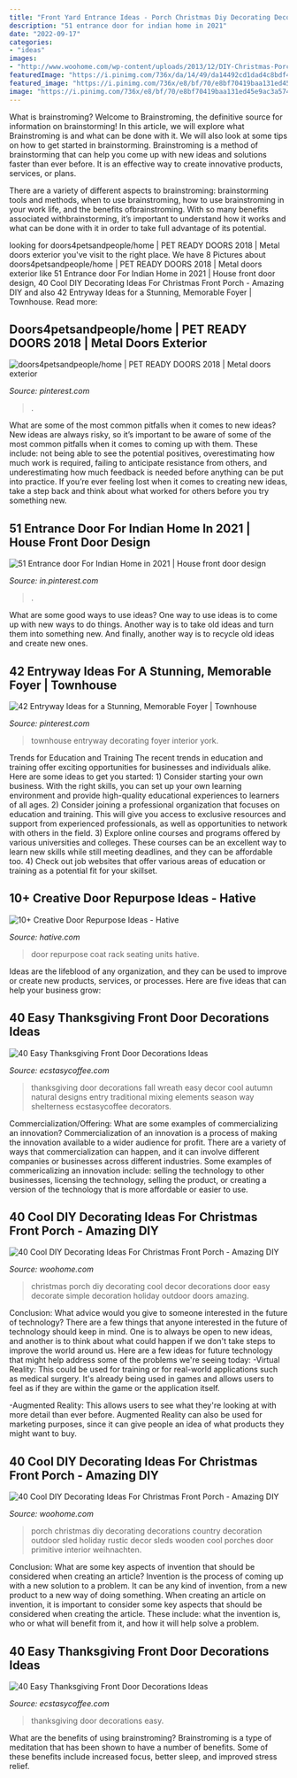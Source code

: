 ```yaml
---
title: "Front Yard Entrance Ideas - Porch Christmas Diy Decorating Decorations Country Decoration Outdoor Sled Holiday Rustic Decor Sleds Wooden Cool Porches Door Primitive Interior Weihnachten"
description: "51 entrance door for indian home in 2021"
date: "2022-09-17"
categories:
- "ideas"
images:
- "http://www.woohome.com/wp-content/uploads/2013/12/DIY-Christmas-Porch-Ideas-6.jpg"
featuredImage: "https://i.pinimg.com/736x/da/14/49/da14492cd1dad4c8bdf44cc598fdf66e--townhouse-entryway-townhouse-decorating.jpg"
featured_image: "https://i.pinimg.com/736x/e8/bf/70/e8bf70419baa131ed45e9ac3a574d50d.jpg"
image: "https://i.pinimg.com/736x/e8/bf/70/e8bf70419baa131ed45e9ac3a574d50d.jpg"
---
```



What is brainstroming?
Welcome to Brainstroming, the definitive source for information on brainstorming! In this article, we will explore what Brainstroming is and what can be done with it. We will also look at some tips on how to get started in brainstorming.
Brainstroming is a method of brainstorming that can help you come up with new ideas and solutions faster than ever before. It is an effective way to create innovative products, services, or plans.

There are a variety of different aspects to brainstroming: brainstorming tools and methods, when to use brainstroming, how to use brainstroming in your work life, and the benefits ofbrainstroming. With so many benefits associated withbrainstorming, it’s important to understand how it works and what can be done with it in order to take full advantage of its potential.

	

		
looking for doors4petsandpeople/home | PET READY DOORS 2018 | Metal doors exterior you've visit to the right place. We have 8 Pictures about doors4petsandpeople/home | PET READY DOORS 2018 | Metal doors exterior like 51 Entrance door For Indian Home in 2021 | House front door design, 40 Cool DIY Decorating Ideas For Christmas Front Porch - Amazing DIY and also 42 Entryway Ideas for a Stunning, Memorable Foyer | Townhouse. Read more:
		
    
## Doors4petsandpeople/home | PET READY DOORS 2018 | Metal Doors Exterior

<img loading=lazy src="https://i.pinimg.com/736x/bf/24/70/bf2470afdce8238d99804c3d896caa59.jpg" onerror="this.onerror=null;this.src='https://tse2.mm.bing.net/th?id=OIP.BJiRll76omWySoQBssg3JgHaJ3&amp;pid=15.1';" alt="doors4petsandpeople/home | PET READY DOORS 2018 | Metal doors exterior">

_Source: pinterest.com_

>. 

	

What are some of the most common pitfalls when it comes to new ideas?
New ideas are always risky, so it’s important to be aware of some of the most common pitfalls when it comes to coming up with them. These include: not being able to see the potential positives, overestimating how much work is required, failing to anticipate resistance from others, and underestimating how much feedback is needed before anything can be put into practice. If you’re ever feeling lost when it comes to creating new ideas, take a step back and think about what worked for others before you try something new.

    
## 51 Entrance Door For Indian Home In 2021 | House Front Door Design

<img loading=lazy src="https://i.pinimg.com/736x/e8/bf/70/e8bf70419baa131ed45e9ac3a574d50d.jpg" onerror="this.onerror=null;this.src='https://tse1.mm.bing.net/th?id=OIP.70tOkrF90_91Js_Vg97xcAHaLH&amp;pid=15.1';" alt="51 Entrance door For Indian Home in 2021 | House front door design">

_Source: in.pinterest.com_

>. 

	

What are some good ways to use ideas?
One way to use ideas is to come up with new ways to do things. Another way is to take old ideas and turn them into something new. And finally, another way is to recycle old ideas and create new ones.

    
## 42 Entryway Ideas For A Stunning, Memorable Foyer | Townhouse

<img loading=lazy src="https://i.pinimg.com/736x/da/14/49/da14492cd1dad4c8bdf44cc598fdf66e--townhouse-entryway-townhouse-decorating.jpg" onerror="this.onerror=null;this.src='https://tse4.mm.bing.net/th?id=OIP.ihVS8U1uQz5V16U3BUrDrQHaJ3&amp;pid=15.1';" alt="42 Entryway Ideas for a Stunning, Memorable Foyer | Townhouse">

_Source: pinterest.com_

>townhouse entryway decorating foyer interior york. 

	

Trends for Education and Training
The recent trends in education and training offer exciting opportunities for businesses and individuals alike. Here are some ideas to get you started: 1) Consider starting your own business. With the right skills, you can set up your own learning environment and provide high-quality educational experiences to learners of all ages. 2) Consider joining a professional organization that focuses on education and training. This will give you access to exclusive resources and support from experienced professionals, as well as opportunities to network with others in the field. 3) Explore online courses and programs offered by various universities and colleges. These courses can be an excellent way to learn new skills while still meeting deadlines, and they can be affordable too. 4) Check out job websites that offer various areas of education or training as a potential fit for your skillset.

    
## 10+ Creative Door Repurpose Ideas - Hative

<img loading=lazy src="https://hative.com/wp-content/uploads/2014/09/door-repurpose-ideas/7-seating-coat-rack-units.jpg" onerror="this.onerror=null;this.src='https://tse1.mm.bing.net/th?id=OIP.wLHVDJkkoCltpry1NitdvwHaLH&amp;pid=15.1';" alt="10+ Creative Door Repurpose Ideas - Hative">

_Source: hative.com_

>door repurpose coat rack seating units hative. 

	

Ideas are the lifeblood of any organization, and they can be used to improve or create new products, services, or processes. Here are five ideas that can help your business grow:

    
## 40 Easy Thanksgiving Front Door Decorations Ideas

<img loading=lazy src="https://i0.wp.com/www.ecstasycoffee.com/wp-content/uploads/2016/10/Thanksgiving-Front-Door-Decorations-Ideas-3.jpg?resize=658%2C990" onerror="this.onerror=null;this.src='https://tse3.mm.bing.net/th?id=OIP.cDUlo7ADIpu0MG1sqyITawHaLJ&amp;pid=15.1';" alt="40 Easy Thanksgiving Front Door Decorations Ideas">

_Source: ecstasycoffee.com_

>thanksgiving door decorations fall wreath easy decor cool autumn natural designs entry traditional mixing elements season way shelterness ecstasycoffee decorators. 

	

Commercialization/Offering: What are some examples of commercializing an innovation?
Commercialization of an innovation is a process of making the innovation available to a wider audience for profit. There are a variety of ways that commercialization can happen, and it can involve different companies or businesses across different industries. Some examples of commericalizing an innovation include: selling the technology to other businesses, licensing the technology, selling the product, or creating a version of the technology that is more affordable or easier to use.

    
## 40 Cool DIY Decorating Ideas For Christmas Front Porch - Amazing DIY

<img loading=lazy src="http://www.woohome.com/wp-content/uploads/2013/12/DIY-Christmas-Porch-Ideas-6.jpg" onerror="this.onerror=null;this.src='https://tse3.mm.bing.net/th?id=OIP.qQsg9gtcoIKh47la68_DfgHaLM&amp;pid=15.1';" alt="40 Cool DIY Decorating Ideas For Christmas Front Porch - Amazing DIY">

_Source: woohome.com_

>christmas porch diy decorating cool decor decorations door easy decorate simple decoration holiday outdoor doors amazing. 

	

Conclusion: What advice would you give to someone interested in the future of technology?
There are a few things that anyone interested in the future of technology should keep in mind. One is to always be open to new ideas, and another is to think about what could happen if we don't take steps to improve the world around us. Here are a few ideas for future technology that might help address some of the problems we're seeing today: 
-Virtual Reality: This could be used for training or for real-world applications such as medical surgery. It's already being used in games and allows users to feel as if they are within the game or the application itself. 

-Augmented Reality: This allows users to see what they're looking at with more detail than ever before. Augmented Reality can also be used for marketing purposes, since it can give people an idea of what products they might want to buy.

    
## 40 Cool DIY Decorating Ideas For Christmas Front Porch - Amazing DIY

<img loading=lazy src="http://www.woohome.com/wp-content/uploads/2013/12/DIY-Christmas-Porch-Ideas-22.jpg" onerror="this.onerror=null;this.src='https://tse4.mm.bing.net/th?id=OIP.p1bVkg6joFoX-3hQbU8kJgHaNU&amp;pid=15.1';" alt="40 Cool DIY Decorating Ideas For Christmas Front Porch - Amazing DIY">

_Source: woohome.com_

>porch christmas diy decorating decorations country decoration outdoor sled holiday rustic decor sleds wooden cool porches door primitive interior weihnachten. 

	

Conclusion: What are some key aspects of invention that should be considered when creating an article?
Invention is the process of coming up with a new solution to a problem. It can be any kind of invention, from a new product to a new way of doing something. When creating an article on invention, it is important to consider some key aspects that should be considered when creating the article. These include: what the invention is, who or what will benefit from it, and how it will help solve a problem.

    
## 40 Easy Thanksgiving Front Door Decorations Ideas

<img loading=lazy src="https://i1.wp.com/www.ecstasycoffee.com/wp-content/uploads/2016/10/Thanksgiving-Front-Door-Decorations-6.jpg?resize=427%2C640" onerror="this.onerror=null;this.src='https://tse3.mm.bing.net/th?id=OIP.xHpvSOAwPOqGqB6L2-VWrAHaLG&amp;pid=15.1';" alt="40 Easy Thanksgiving Front Door Decorations Ideas">

_Source: ecstasycoffee.com_

>thanksgiving door decorations easy. 

	

What are the benefits of using brainstroming?
Brainstroming is a type of meditation that has been shown to have a number of benefits. Some of these benefits include increased focus, better sleep, and improved stress relief.


